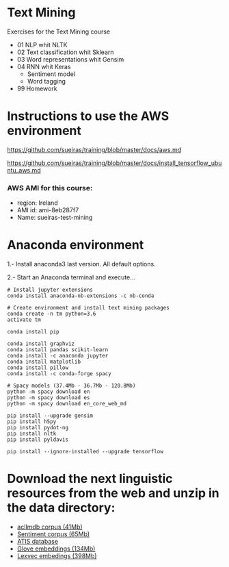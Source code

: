 # Text Mining

Exercises for the Text Mining course

- 01 NLP whit NLTK
- 02 Text classification whit Sklearn
- 03 Word representations whit Gensim
- 04 RNN whit Keras
  - Sentiment model
  - Word tagging
- 99 Homework



# Instructions to use the AWS environment

https://github.com/sueiras/training/blob/master/docs/aws.md

https://github.com/sueiras/training/blob/master/docs/install_tensorflow_ubuntu_aws.md

### AWS AMI for this course:
- region: Ireland
- AMI id: ami-8eb287f7
- Name: sueiras-test-mining



# Anaconda environment

1.- Install anaconda3 last version. All default options.

2.- Start an Anaconda terminal and execute...

```
# Install jupyter extensions 
conda install anaconda-nb-extensions -c nb-conda

# Create environment and install text mining packages
conda create -n tm python=3.6
activate tm

conda install pip

conda install graphviz
conda install pandas scikit-learn
conda install -c anaconda jupyter 
conda install matplotlib
conda install pillow 
conda install -c conda-forge spacy

# Spacy models (37.4Mb - 36.7Mb - 120.8Mb)
python -m spacy download en
python -m spacy download es
python -m spacy download en_core_web_md

pip install --upgrade gensim
pip install h5py
pip install pydot-ng
pip install nltk
pip install pyldavis

pip install --ignore-installed --upgrade tensorflow 

```


# Download the next linguistic resources from the web and unzip in the data directory:
  - [aclImdb corpus (41Mb)](https://s3-eu-west-1.amazonaws.com/text-mining-course/aclImdb.zip)
  - [Sentiment corpus (65Mb)](https://s3-eu-west-1.amazonaws.com/text-mining-course/sentiment_corpus.zip)
  - [ATIS database](https://s3-eu-west-1.amazonaws.com/text-mining-course/atis.zip)
  - [Glove embeddings (134Mb)](https://s3-eu-west-1.amazonaws.com/text-mining-course/glove.6B.100d.txt.zip)
  - [Lexvec embedings (398Mb)](https://www.dropbox.com/s/kguufyc2xcdi8yk/lexvec.enwiki%2Bnewscrawl.300d.W.pos.vectors.gz)
